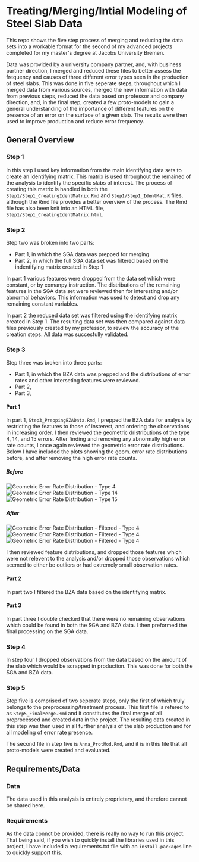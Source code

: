 # Treating/Merging/Intial Modeling of Steel Slab Data
This repo shows the five step process of merging and reducing the data sets into a workable format for the second of my advanced projects completed for my master's degree at Jacobs University Bremen.

Data was provided by a university company partner, and, with business partner direction, I merged and reduced these files to better assess the frequency and causes of three different error types seen in the production of steel slabs.
This was done in five seperate steps, throughout which I merged data from various sources, merged the new information with data from previous steps, reduced the data based on professor and company direction, and, in the final step, created a few proto-models to gain a general understanding of the importance of different features on the presence of an error on the surface of a given slab. The results were then used to improve production and reduce error frequency.


## General Overview
### Step 1
In this step I used key information from the main identifying data sets to create an identifying matrix. This matrix is used throughout the remained of the analysis to identify the specific slabs of interest. The process of creating this matrix is handled in both the `Step1/Step1_CreatingIdentMatrix.Rmd` and `Step1/Step1_IdentMat.R` files, although the Rmd file provides a better overview of the process. The Rmd file has also been knit into an HTML file, `Step1/Step1_CreatingIdentMatrix.html`.

### Step 2
Step two was broken into two parts:
* Part 1, in which the SGA data was prepped for merging
* Part 2, in which the full SGA data set was filtered based on the indentifying matrix created in Step 1

In part 1 various features were dropped from the data set which were constant, or by comanpy instruction. The distributions of the remaining features in the SGA data set were reviewed then for interesting and/or abnormal behaviors. This information was used to detect and drop any remaining constant variables.

In part 2 the reduced data set was filtered using the identifying matrix created in Step 1. The resulting data set was then compared against data files previously created by my professor, to review the accuracy of the creation steps. All data was succesfully validated.

### Step 3
Step three was broken into three parts:
* Part 1, in which the BZA data was prepped and the distributions of error rates and other interseting features were reviewed.
* Part 2,
* Part 3,

#### Part 1
In part 1, `Step3_PreppingBZAData.Rmd`, I prepped the BZA data for analysis by restricting the features to those of insterest, and ordering the observations in increasing order. I then reviewed the geometric dristributions of the type 4, 14, and 15 errors. After finding and removing any abnormally high error rate counts, I once again reviewed the geometric error rate distributions. Below I have included the plots showing the geom. error rate distributions before, and after removing the high error rate counts.

##### Before
![Geometric Error Rate Distribution - Type 4](Images/GeomDists/ErrorDistSufInspec_typ4.png)
![Geometric Error Rate Distribution - Type 14](Images/GeomDists/ErrorDistSufInspec_typ14.png)
![Geometric Error Rate Distribution - Type 15](Images/GeomDists/ErrorDistSufInspec_typ15.png)

##### After
![Geometric Error Rate Distribution - Filtered - Type 4](Images/GeomDists/ErrorDistSufInspec_Filtered_typ4.png)
![Geometric Error Rate Distribution - Filtered - Type 4](Images/GeomDists/ErrorDistSufInspec_Filtered_typ14.png)
![Geometric Error Rate Distribution - Filtered - Type 4](Images/GeomDists/ErrorDistSufInspec_Filtered_typ15.png)

I then reviewed feature distributions, and dropped those features which were not relevent to the analysis and/or dropped those observations which seemed to either be outliers or had extremely small observation rates.

#### Part 2
In part two I filtered the BZA data based on the identifying matrix.

#### Part 3
In part three I double checked that there were no remaining observations which could be found in both the SGA and BZA data. I then preformed the final processing on the SGA data.

### Step 4
In step four I dropped observations from the data based on the amount of the slab which would be scrapped in production. This was done for both the SGA and BZA data.

### Step 5
Step five is comprised of two seperate steps, only the first of which truly belongs to the preprocessing/treatment process. This first file is refered to as `Step5_FinalMerge.Rmd` and it constitutes the final merge of all preprocessed and created data in the project. The resulting data created in this step was then used in all further analysis of the slab production and for all modeling of error rate presence.

The second file in step five is `Anna_ProtMod.Rmd`, and it is in this file that all proto-models were created and evaluated.


## Requirements/Data
### Data
The data used in this analysis is entirely proprietary, and therefore cannot be shared here.
### Requirements
As the data connot be provided, there is really no way to run this project. That being said, if you wish to quickly install the libraries used in this project, I have included a requirements.txt file with an `install.packages` line to quickly support this.
